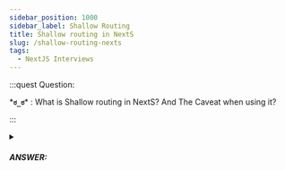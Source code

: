 ```yaml
---
sidebar_position: 1000
sidebar_label: Shallow Routing
title: Shallow routing in NextS
slug: /shallow-routing-nexts
tags:
  - NextJS Interviews
---
```


:::quest Question:

\***`ಠ_ಠ`**\* : 
What is Shallow routing in NextS? And The Caveat when using it? 

:::

<details>
  <summary><h5>ANSWER:</h5></summary>

  \***`◔̯◔`**\* : 
  **Shallow routing** in NextJS allows you to change the URL ***without running data fetching methods*** (`getServerSideProps`, `getStaticProps`, and `getInitialProps`) again. And the ***page won't get replaced***, only the ***state of the route is changed***.

  #### Example
  Current URL is `/`, when you change `/?counter=10`, only the router state is changed. You can use router object to check that.

  ```ts {6,11,17}
  export default function Page() {
    const router = useRouter()

    useEffect(() => {
      // Change the route
      router.push('/?counter=10', undefined, { shallow: true })
    }, [])

    useEffect(() => {
      // Check router state
    }, [router.query.counter])
  }

  componentDidUpdate(prevProps) {
    const { pathname, query } = this.props.router
      // Check router state
    if (query.counter !== prevProps.router.query.counter) {
    }
  }
  ```

  #### Caveats
  Shallow routing only works for same page URL changes (such as, changing query). If you navigate to other page, the route will reload the new page.

</details>